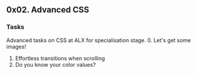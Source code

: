## 0x02. Advanced CSS
### Tasks
Advanced tasks on CSS at ALX for specialisation stage.
0. Let's get some images!
1. Effortless transitions when scrolling
2. Do you know your color values?